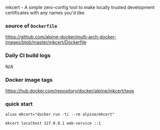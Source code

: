 mkcert - A simple zero-config tool to make locally trusted development certificates with any names you'd like.

### source of `Dockerfile`

https://github.com/alpine-docker/multi-arch-docker-images/blob/master/mkcert/Dockerfile

### Daily CI build logs

N/A

### Docker image tags

https://hub.docker.com/repository/docker/alpine/mkcert/tags

### quick start

```
alias mkcert="docker run -ti --rm alpine/mkcert"

mkcert localhost 127.0.0.1 web-service ::1
```
